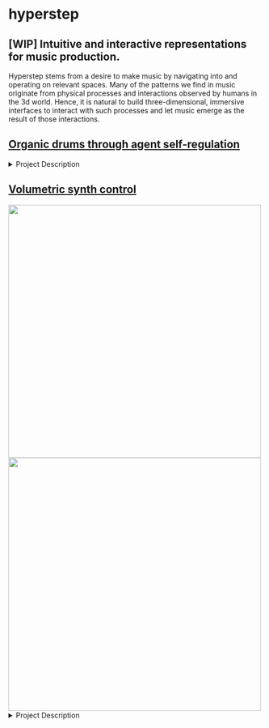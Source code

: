# hyperstep
## [WIP] Intuitive and interactive representations for music production. 

Hyperstep stems from a desire to make music by navigating into and operating on relevant spaces. 
Many of the patterns we find in music originate from physical processes and interactions observed by humans in the 3d world. Hence, it is natural to build three-dimensional, immersive interfaces to interact with such processes and let music emerge as the result of those interactions.

## [Organic drums through agent self-regulation](https://github.com/a-sumo/hyperstep/blob/main/colab/agent_self_regulation.ipynb)
<details>
  <summary>Project Description</summary>
  
  
  In this notebook, I attempt to recreate organic temporal patterns and syncopation by modeling composition as an agent regulating internal properties through a set of sound-associated actions. The key insight is to assign opposite effects to kicks and snare/claps.
  
 The direction of these effects has been determined arbitrarily, although I believe there is a *grammar of processes* that can be derived from real-world observations.  
 I have done my best to derive the magnitude of the actions' effects through the analysis of audio features. 
 
 The direction and magnitude of the actions' effects can be greatly improved by integrating algorithms that estimate impact forces from sound such as Diffimpact. [[2](#diffimpact)]
  
Here are some of the model's outputs:
<details>
  <summary>Examples:</summary>
  
   [Example 1](https://user-images.githubusercontent.com/75185852/174502800-3452d939-b6da-4998-90c9-3c02c7bb5346.mp4)
  
   [Example 2](https://user-images.githubusercontent.com/75185852/188287025-1554ed5f-28c0-43af-9a73-7ea24ecfda6a.mp4)
  
   [Example 3](https://user-images.githubusercontent.com/75185852/188287983-2b5c1b88-3d5a-4941-b9a1-c1044aa83991.mp4)
  
</details>

The self-regulation model is fairly superficial and results in an implementation that is complicated and hard to control.  
**"The more factored a theory and the more emergent the observed phenomena from the theory, the more satisfying the theory."**  
*Daniel Shawcross Wilkerson, [Harmony Explained: Progress Towards A Scientific Theory of Music (2012)](https://arxiv.org/abs/1202.4212v1)*

A more appealing approach would be to consider drums as locomotive processes. [[1](#animacy)]  
By providing an agent with a *goal* in space, coupled with the use of drums as *actions that induce motion* and by carefully designing the *agent's environment*, we should derive rich and organic drum patterns.  

The main advantage is that the user would compose in a semantically rich and intuitive space(3D world) populated by intuitive objects (entities) rather than a space of buttons, knobs and MIDI files.   

However, this approach imposes the setup of a simulation environment and the refinement of algorithms that recover semantically relevant physical properties from sounds.  

<a id="animacy">
  
  [1][Yuri Broze. Animacy, Anthropomimesis, and Musical Line(2013)](https://etd.ohiolink.edu/apexprod/rws_etd/send_file/send?accession=osu1367425698)
  
</a>

<a id="diffimpact">
  
  [2][Samuel Clarke, Negin Heravi, Mark Rau, Ruohan Gao, Jiajun Wu, Doug James, Jeannette Bohg,  
DiffImpact: Differentiable Rendering and Identification of Impact Sounds(2021)](https://openreview.net/forum?id=wVIqlSqKu2D)
  
</a>
</details>
 
## [Volumetric synth control](https://a-sumo.github.io/hyperstep/)

<img src= "https://user-images.githubusercontent.com/75185852/199851952-30525228-27ca-4f32-9f7f-a04768d41703.mp4" width="500"/>
<img src= "https://user-images.githubusercontent.com/75185852/199347450-c1074afa-6426-4ecd-a25b-dc19c0291554.mp4" width="500"/>

<details>
  <summary>Project Description</summary>
  
  
  Here I visualize sound in the "shape" of the process most likely to have generated it. The goal is to recover this "shape" from real-world observations. You can try it at https://a-sumo.github.io/hyperstep/. Works best on Chrome, on short audio samples with isolated sounds. 
  
  Audio files used for the demos:
  



  [r2d2](https://freesound.org/people/mik300z/sounds/103525/)[kamehameha](https://www.youtube.com/watch?v=wolDR1gVrCo)

</details>

